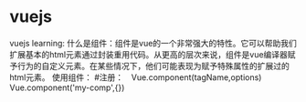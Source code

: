 # vuejs
vuejs learning:
 什么是组件：组件是vue的一个非常强大的特性。它可以帮助我们扩展基本的html元素通过封装重用代码。从更高的层次来说，组件是vue编译器赋予行为的自定义元素。在某些情况下，他们可能表现为赋予特殊属性的扩展过的html元素。
 使用组件：
 #注册：　Vue.component(tagName,options)    Vue.component('my-comp',{})
